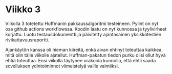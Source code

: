 # Viikko 3

Viikolla 3 totetettu Huffmanin pakkaussalgoritmi testeineen. 
Pylint on nyt osa github actions workflowssa. 
Koodin laatu on nyt kunnossa ja tyylivirheet korjattu.
Luotu testausdokumentti ja päivitetty ajantasainen yksikkötestien rivikattavuusraportti.

Ajankäytön kanssa oli hieman kiireitä, enkä aivan ehtinyt toteuttaa kaikkea, 
mitä olin tälle viikolle ajatellut. Huffman-pakatun tiedon purku olisi ollut hyvä ehtiä toteuttaa.
Ensi viikolla täytynee urakoida kunnolla, 
että ehtii saada sovelluksen ydintoiminnot viimeistelyä vaille valmiiksi.
